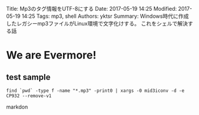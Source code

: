 Title: Mp3のタグ情報をUTF-8にする
Date: 2017-05-19 14:25
Modified: 2017-05-19 14:25
Tags: mp3, shell
Authors: yktsr
Summary: Windows時代に作成したレガシーmp3ファイルがLinux環境で文字化けする。
これをシェルで解決する話

# We are Evermore!

## test sample 

	find `pwd` -type f -name "*.mp3" -print0 | xargs -0 mid3iconv -d -e CP932 --remove-v1

  markdon
